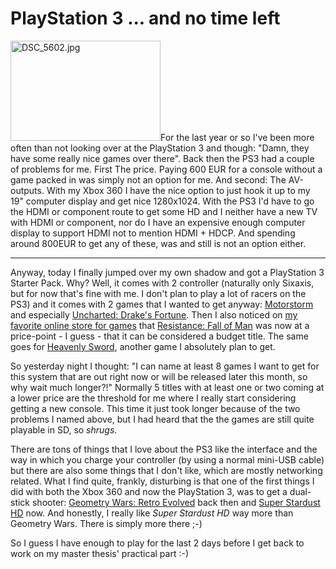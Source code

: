 # PlayStation 3 ... and no time left

<a class="left" href="http://www.flickr.com/photos/zerok/2352087396/" title="DSC_5602.jpg by zeroK, on Flickr"><img src="http://farm3.static.flickr.com/2281/2352087396_a77a98b39e_m.jpg" width="240" height="160" alt="DSC_5602.jpg" /></a>For the last year or so I've been more often than not looking over at the PlayStation 3 and though: "Damn, they have some really nice games over there". Back then the PS3 had a couple of problems for me. First The price. Paying 600 EUR for a console without a game packed in was simply not an option for me. 
And second: The AV-outputs. With my Xbox 360 I have the nice option to just hook it up to my 19" computer display and get nice 1280x1024. With the PS3 I'd have to go the HDMI or component route to get some HD and I neither have a new TV with HDMI or component, nor do I have an expensive enough computer display to support HDMI not to mention HDMI + HDCP. And spending around 800EUR to get any of these, was and still is not an option either.

-------------------------------

Anyway, today I finally jumped over my own shadow and got a PlayStation 3 Starter Pack. Why? Well, it comes with 2 controller (naturally only Sixaxis, but for now that's fine with me. I don't plan to play a lot of racers on the PS3) and it comes with 2 games that I wanted to get anyway: [Motorstorm](http://www.motorstorm.com/) and especially [Uncharted: Drake's Fortune](http://www.unchartedps3.com/drakes_fortune/). Then I also noticed on [my favorite online store for games](http://www.gameware.at) that [Resistance: Fall of Man](http://www.resistancefallofman.com/) was now at a price-point - I guess - that it can be considered a budget title. The same goes for [Heavenly Sword](http://www.heavenlysword.com/), another game I absolutely plan to get.

So yesterday night I thought: "I can name at least 8 games I want to get for this system that are out right now or will be released later this month, so why wait much longer?!" Normally 5 titles with at least one or two coming at a lower price are the threshold for me where I really start considering getting a new console. This time it just took longer because of the two problems I named above, but I had heard that the the games are still quite playable in SD, so *shrugs*.

There are tons of things that I love about the PS3 like the interface and the way in which you charge your controller (by using a normal mini-USB cable) but there are also some things that I don't like, which are mostly networking related. What I find quite, frankly, disturbing is that one of the first things I did with both the Xbox 360 and now the PlayStation 3, was to get a dual-stick shooter: [Geometry Wars: Retro Evolved](http://www.bizarrecreations.com/games/geometry_wars_retro_evolved/) back then and [Super Stardust HD](http://www.us.playstation.com/PS3/Games/Super_Stardust_HD) now. And honestly, I really like *Super Stardust HD* way more than Geometry Wars. There is simply more there ;-)

So I guess I have enough to play for the last 2 days before I get back to work on my master thesis' practical part :-)